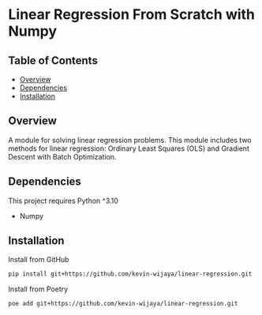 # Linear Regression From Scratch with Numpy

## Table of Contents
+ [Overview](#overview)
+ [Dependencies](#dependencies)
+ [Installation](#installation)

## Overview <a name = "overview"></a>

A module for solving linear regression problems. This module includes two methods for linear regression: Ordinary Least Squares (OLS) and Gradient Descent with Batch Optimization.

## Dependencies <a name = "dependencies"></a>
This project requires Python ^3.10

- Numpy

## Installation

Install from GitHub
``` sh
pip install git+https://github.com/kevin-wijaya/linear-regression.git
```

Install from Poetry
``` sh
poe add git+https://github.com/kevin-wijaya/linear-regression.git
```
